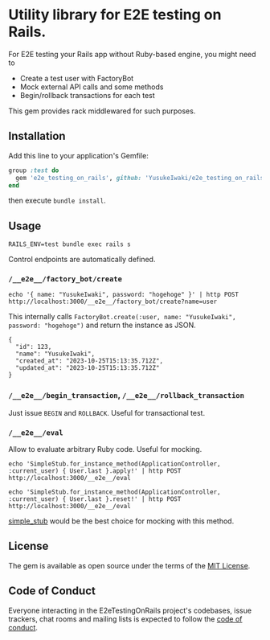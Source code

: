 # Utility library for E2E testing on Rails.

For E2E testing your Rails app without Ruby-based engine, you might need to

- Create a test user with FactoryBot
- Mock external API calls and some methods
- Begin/rollback transactions for each test

This gem provides rack middlewared for such purposes.

## Installation

Add this line to your application's Gemfile:

```ruby
group :test do
  gem 'e2e_testing_on_rails', github: 'YusukeIwaki/e2e_testing_on_rails'
end
```

then execute `bundle install`.

## Usage

```
RAILS_ENV=test bundle exec rails s
```

Control endpoints are automatically defined.

### `/__e2e__/factory_bot/create`

```
echo '{ name: "YusukeIwaki", password: "hogehoge" }' | http POST http://localhost:3000/__e2e__/factory_bot/create?name=user
```

This internally calls `FactoryBot.create(:user, name: "YusukeIwaki", password: "hogehoge")` and return the instance as JSON.

```
{
  "id": 123,
  "name": "YusukeIwaki",
  "created_at": "2023-10-25T15:13:35.712Z",
  "updated_at": "2023-10-25T15:13:35.712Z"
}
```

### `/__e2e__/begin_transaction`, `/__e2e__/rollback_transaction`

Just issue `BEGIN` and `ROLLBACK`. Useful for transactional test.

### `/__e2e__/eval`

Allow to evaluate arbitrary Ruby code. Useful for mocking.

```
echo 'SimpleStub.for_instance_method(ApplicationController, :current_user) { User.last }.apply!' | http POST http://localhost:3000/__e2e__/eval
```

```
echo 'SimpleStub.for_instance_method(ApplicationController, :current_user) { User.last }.reset!' | http POST http://localhost:3000/__e2e__/eval
```

[simple_stub](https://github.com/YusukeIwaki/simple_stub) would be the best choice for mocking with this method.

## License

The gem is available as open source under the terms of the [MIT License](https://opensource.org/licenses/MIT).

## Code of Conduct

Everyone interacting in the E2eTestingOnRails project's codebases, issue trackers, chat rooms and mailing lists is expected to follow the [code of conduct](https://github.com/[USERNAME]/e2e_testing_on_rails/blob/master/CODE_OF_CONDUCT.md).
